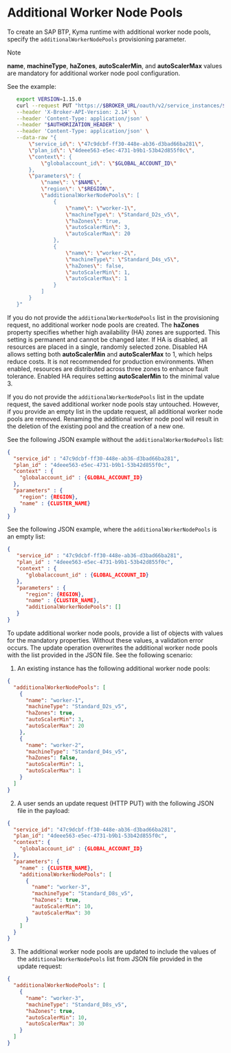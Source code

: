 # Additional Worker Node Pools

To create an SAP BTP, Kyma runtime with additional worker node pools, specify the `additionalWorkerNodePools` provisioning parameter.

> [!NOTE]
> **name**, **machineType**, **haZones**, **autoScalerMin**, and **autoScalerMax** values are mandatory for additional worker node pool configuration.

See the example:

```bash
   export VERSION=1.15.0
   curl --request PUT "https://$BROKER_URL/oauth/v2/service_instances/$INSTANCE_ID?accepts_incomplete=true" \
   --header 'X-Broker-API-Version: 2.14' \
   --header 'Content-Type: application/json' \
   --header "$AUTHORIZATION_HEADER" \
   --header 'Content-Type: application/json' \
   --data-raw "{
       \"service_id\": \"47c9dcbf-ff30-448e-ab36-d3bad66ba281\",
       \"plan_id\": \"4deee563-e5ec-4731-b9b1-53b42d855f0c\",
       \"context\": {
           \"globalaccount_id\": \"$GLOBAL_ACCOUNT_ID\"
       },
       \"parameters\": {
           \"name\": \"$NAME\",
           \"region\": \"$REGION\",
           \"additionalWorkerNodePools\": [
               {
                   \"name\": \"worker-1\",
                   \"machineType\": \"Standard_D2s_v5\",
                   \"haZones\": true,
                   \"autoScalerMin\": 3,
                   \"autoScalerMax\": 20
               },
               {
                   \"name\": \"worker-2\",
                   \"machineType\": \"Standard_D4s_v5\",
                   \"haZones\": false,
                   \"autoScalerMin\": 1,
                   \"autoScalerMax\": 1
               }
           ]
       }
   }"
```

If you do not provide the `additionalWorkerNodePools` list in the provisioning request, no additional worker node pools are created. 
The **haZones** property specifies whether high availability (HA) zones are supported. This setting is permanent and cannot be changed later. 
If HA is disabled, all resources are placed in a single, randomly selected zone. Disabled HA allows setting both **autoScalerMin** and **autoScalerMax** to 1, which helps reduce costs. 
It is not recommended for production environments. When enabled, resources are distributed across three zones to enhance fault tolerance. 
Enabled HA requires setting **autoScalerMin** to the minimal value 3.

If you do not provide the `additionalWorkerNodePools` list in the update request, the saved additional worker node pools stay untouched.
However, if you provide an empty list in the update request, all additional worker node pools are removed.
Renaming the additional worker node pool will result in the deletion of the existing pool and the creation of a new one.

See the following JSON example without the `additionalWorkerNodePools` list:

```json
{
  "service_id" : "47c9dcbf-ff30-448e-ab36-d3bad66ba281",
  "plan_id" : "4deee563-e5ec-4731-b9b1-53b42d855f0c",
  "context" : {
    "globalaccount_id" : {GLOBAL_ACCOUNT_ID}
  },
  "parameters" : {
    "region": {REGION},
    "name" : {CLUSTER_NAME}
  }
}
```

See the following JSON example, where the `additionalWorkerNodePools` is an empty list:

```json
{
   "service_id" : "47c9dcbf-ff30-448e-ab36-d3bad66ba281",
   "plan_id" : "4deee563-e5ec-4731-b9b1-53b42d855f0c",
   "context" : {
      "globalaccount_id" : {GLOBAL_ACCOUNT_ID}
   },
   "parameters" : {
      "region": {REGION},
      "name" : {CLUSTER_NAME},
      "additionalWorkerNodePools": []
   }
}
```

To update additional worker node pools, provide a list of objects with values for the mandatory properties. Without these values, a validation error occurs.
The update operation overwrites the additional worker node pools with the list provided in the JSON file. See the following scenario:

1. An existing instance has the following additional worker node pools:

```json
{
  "additionalWorkerNodePools": [
    {
      "name": "worker-1",
      "machineType": "Standard_D2s_v5",
      "haZones": true,
      "autoScalerMin": 3,
      "autoScalerMax": 20
    },
    {
      "name": "worker-2",
      "machineType": "Standard_D4s_v5",
      "haZones": false,
      "autoScalerMin": 1,
      "autoScalerMax": 1
    }
  ]
}
```

2. A user sends an update request (HTTP PUT) with the following JSON file in the payload:
```json
{
  "service_id": "47c9dcbf-ff30-448e-ab36-d3bad66ba281",
  "plan_id": "4deee563-e5ec-4731-b9b1-53b42d855f0c",
  "context": {
    "globalaccount_id" : {GLOBAL_ACCOUNT_ID}
  },
  "parameters": {
    "name" : {CLUSTER_NAME},
    "additionalWorkerNodePools": [
      {
        "name": "worker-3",
        "machineType": "Standard_D8s_v5",
        "haZones": true,
        "autoScalerMin": 10,
        "autoScalerMax": 30
      }
    ]
  }
}
```

3. The additional worker node pools are updated to include the values of the `additionalWorkerNodePools` list from JSON file provided in the update request:
```json
{
  "additionalWorkerNodePools": [
    {
      "name": "worker-3",
      "machineType": "Standard_D8s_v5",
      "haZones": true,
      "autoScalerMin": 10,
      "autoScalerMax": 30
    }
  ]
}
```
